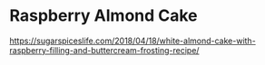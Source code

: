 # Raspberry Almond Cake 

https://sugarspiceslife.com/2018/04/18/white-almond-cake-with-raspberry-filling-and-buttercream-frosting-recipe/